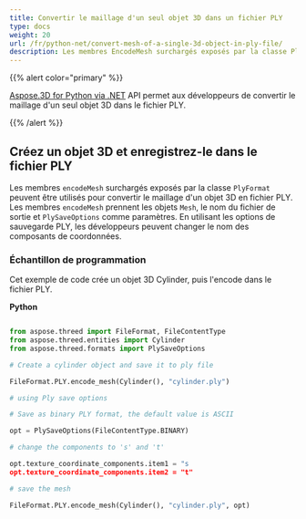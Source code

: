 ```yaml
---
title: Convertir le maillage d'un seul objet 3D dans un fichier PLY
type: docs
weight: 20
url: /fr/python-net/convert-mesh-of-a-single-3d-object-in-ply-file/
description: Les membres EncodeMesh surchargés exposés par la classe PlyFormat peuvent être utilisés pour convertir le maillage d'un objet 3D en fichier PLY. Les membres EncodeMesh prennent les objets Mesh, le nom du fichier de sortie et PlySaveOptions comme paramètres. En utilisant les options de sauvegarde PLY, les développeurs peuvent changer le nom des composants de coordonnées.
---
```

{{% alert color="primary" %}}

[Aspose.3D for Python via .NET](https://products.aspose.com/3d/python-net/) API permet aux développeurs de convertir le maillage d'un seul objet 3D dans le fichier PLY.

{{% /alert %}}
##  **Créez un objet 3D et enregistrez-le dans le fichier PLY**
Les membres `encodeMesh` surchargés exposés par la classe `PlyFormat` peuvent être utilisés pour convertir le maillage d'un objet 3D en fichier PLY. Les membres `encodeMesh` prennent les objets `Mesh`, le nom du fichier de sortie et `PlySaveOptions` comme paramètres. En utilisant les options de sauvegarde PLY, les développeurs peuvent changer le nom des composants de coordonnées.
###  **Échantillon de programmation**
Cet exemple de code crée un objet 3D Cylinder, puis l'encode dans le fichier PLY.

**Python**

```py

from aspose.threed import FileFormat, FileContentType
from aspose.threed.entities import Cylinder
from aspose.threed.formats import PlySaveOptions

# Create a cylinder object and save it to ply file

FileFormat.PLY.encode_mesh(Cylinder(), "cylinder.ply")

# using Ply save options

# Save as binary PLY format, the default value is ASCII

opt = PlySaveOptions(FileContentType.BINARY)

# change the components to 's' and 't'

opt.texture_coordinate_components.item1 = "s
opt.texture_coordinate_components.item2 = "t"

# save the mesh

FileFormat.PLY.encode_mesh(Cylinder(), "cylinder.ply", opt)

```
